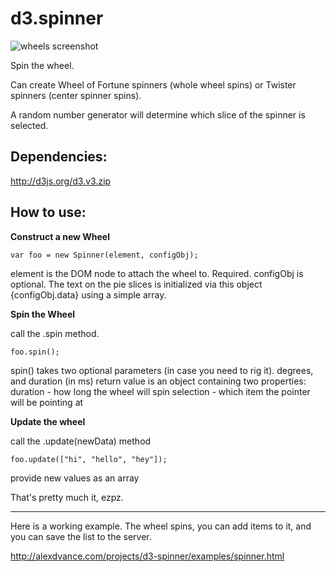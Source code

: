 d3.spinner
==========

![wheels screenshot](https://alexdvance.github.io/d3.spinner/examples/img/screenshot.png)

Spin the wheel.

Can create Wheel of Fortune spinners (whole wheel spins) or Twister spinners (center spinner spins).

A random number generator will determine which slice of the spinner is selected.

Dependencies:
-------------------------
http://d3js.org/d3.v3.zip


How to use:
------------------------
**Construct a new Wheel**

    var foo = new Spinner(element, configObj);

element is the DOM node to attach the wheel to. Required.
configObj is optional.
The text on the pie slices is initialized via this object {configObj.data}
using a simple array.


**Spin the Wheel**

call the .spin method.

    foo.spin();

spin() takes two optional parameters (in case you need to rig it).
degrees, and duration (in ms)
return value is an object containing two properties:
duration - how long the wheel will spin
selection - which item the pointer will be pointing at


**Update the wheel**

call the .update(newData) method

    foo.update(["hi", "hello", "hey"]);

provide new values as an array


That's pretty much it, ezpz.

-------------------------------
Here is a working example. The wheel spins, you can add items to it, and you can save the list to the server.

http://alexdvance.com/projects/d3-spinner/examples/spinner.html

